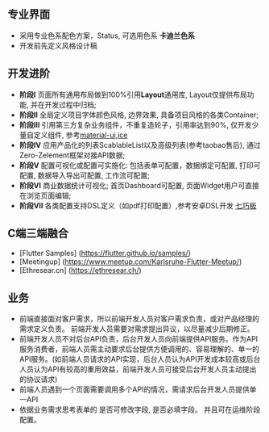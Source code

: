 ## 专业界面
* 采用专业色系配色方案，Status, 可选用色系 **卡迪兰色系**
* 开发前先定义风格设计稿

## 开发进阶
* **阶段I**   页面所有通用布局做到100%引用**Layout**通用库, Layout仅提供布局功能, 并在开发过程中归档;
* **阶段II**  全局定义项目字体颜色风格, 边界效果, 具备项目风格的各类Container;  
* **阶段III** 引用第三方复杂业务组件，不重复造轮子，引用率达到90%, 仅开发少量自定义组件, 参考[material-ui](http://material-ui.com),[ice](https://ice.work)
* **阶段IV**  应用产品化的列表ScablableList以及高级列表(参考taobao售后), 通过 Zero-Zelement框架对接API数据;
* **阶段V**   配置可视化或配置可实施化: 包括表单可配置，数据绑定可配置, 打印可配置, 数据导入导出可配置, 工作流可配置;
* **阶段VI**  商业数据统计可视化; 首页Dashboard可配置, 页面Widget用户可直接在浏览页面编辑;
* **阶段VII** 各类配置支持DSL定义（如pdf打印配置）,参考安卓DSL开发 [七巧板](http://tangram.pingguohe.net/)

## C端三端融合
* [Flutter Samples] (https://flutter.github.io/samples/)
* [Meetingup] (https://www.meetup.com/Karlsruhe-Flutter-Meetup/)
* [Ethresear.cn] (https://ethresear.ch/)

## 业务
*	前端直接面对客户需求，所以前端开发人员对客户需求负责，或对产品经理的需求定义负责。 前端开发人员需要对需求提出异议，以尽量减少后期修正。
* 前端开发人员不对后台API负责，后台开发人员向前端提供API服务。作为API服务消费者，前端人员需主动要求后台提供方便调用的、容易理解的、单一的API服务。(如前端人员请求的API实现，后台人员认为API开发成本较高或后台人员认为API有较高的重用效益，前端开发人员可接受后台开发人员主动提出的协议请求)
* 前端人员遇到一个页面需要调用多个API的情况，需请求后台开发人员提供单一API
*  依据业务需求思考表单的 是否可修改字段, 是否必填字段。 并且可在运维阶段配置。
